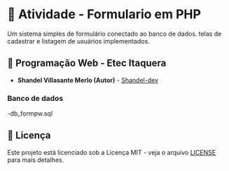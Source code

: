 # 🚀 Atividade - Formulario em PHP

Um sistema simples de formulário conectado ao banco de dados. telas de cadastrar e listagem de usuários implementados.

## 👤 Programação Web - Etec Itaquera

- **Shandel Villasante Merlo (Autor)** - [Shandel-dev](https://github.com/Shandel-dev)

### Banco de dados
-db_formpw.sql

## 📄 Licença

Este projeto está licenciado sob a Licença MIT - veja o arquivo [LICENSE](LICENSE) para mais detalhes.
